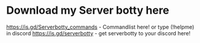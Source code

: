 #  Download my Server botty here 
https://is.gd/Serverbotty_commands - Commandlist here! or type (!helpme) in discord
https://is.gd/serverbotty - get serverbotty to your discord here!
